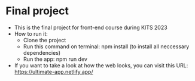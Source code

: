 # Final project
- This is the final project for front-end course during KITS 2023
- How to run it:
  + Clone the project
  + Run this command on terminal: npm install (to install all neccessary dependencies)
  + Run the app: npm run dev
- If you want to take a look at how the web looks, you can visit this URL: https://ultimate-app.netlify.app/
